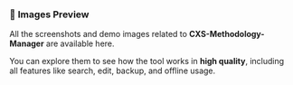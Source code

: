 ### 📂 **Images Preview**

All the screenshots and demo images related to **CXS-Methodology-Manager** are available here.

You can explore them to see how the tool works in **high quality**, including all features like search, edit, backup, and offline usage.
